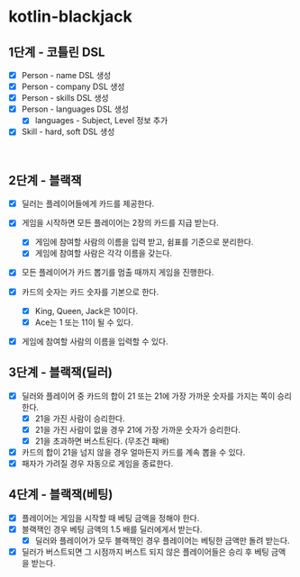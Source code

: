 # kotlin-blackjack

## 1단계 - 코틀린 DSL
- [x] Person - name DSL 생성
- [x] Person - company DSL 생성
- [x] Person - skills DSL 생성
- [x] Person - languages DSL 생성
  - [x] languages - Subject, Level 정보 추가
- [x] Skill - hard, soft DSL 생성

<br>

## 2단계 - 블랙잭
- [x] 딜러는 플레이어들에게 카드를 제공한다.
- [x] 게임을 시작하면 모든 플레이어는 2장의 카드를 지급 받는다.
  - [x] 게임에 참여할 사람의 이름을 입력 받고, 쉼표를 기준으로 분리한다.
  - [x] 게임에 참여할 사람은 각각 이름을 갖는다.
- [x] 모든 플레이어가 카드 뽑기를 멈출 때까지 게임을 진행한다.
- [x] 카드의 숫자는 카드 숫자를 기본으로 한다.
  - [x] King, Queen, Jack은 10이다.
  - [x] Ace는 1 또는 11이 될 수 있다.
- [x] 게임에 참여할 사람의 이름을 입력할 수 있다.


## 3단계 - 블랙잭(딜러)
- [x] 딜러와 플레이어 중 카드의 합이 21 또는 21에 가장 가까운 숫자를 가지는 쪽이 승리한다.
  - [x] 21을 가진 사람이 승리한다.
  - [x] 21을 가진 사람이 없을 경우 21에 가장 가까운 숫자가 승리한다.
  - [x] 21을 초과하면 버스트된다. (무조건 패배)
- [x] 카드의 합이 21을 넘지 않을 경우 얼마든지 카드를 계속 뽑을 수 있다.
- [x] 패자가 가려질 경우 자동으로 게임을 종료한다.

## 4단계 - 블랙잭(베팅)
- [x] 플레이어는 게임을 시작할 때 베팅 금액을 정해야 한다.
- [x] 블랙잭인 경우 베팅 금액의 1.5 배를 딜러에게서 받는다. 
  - [x] 딜러와 플레이어가 모두 블랙잭인 경우 플레이어는 베팅한 금액만 돌려 받는다.
- [x] 딜러가 버스트되면 그 시점까지 버스트 되지 않은 플레이어들은 승리 후 베팅 금액을 받는다.

